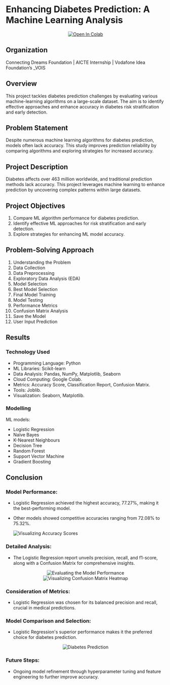 # Enhancing Diabetes Prediction: A Machine Learning Analysis

<div align="center">
<a target="_blank" href="https://colab.research.google.com/drive/1MXzulN99eBCB1-8zGu5HaRiHF2HMshfN?usp=sharing">
  <img src="https://colab.research.google.com/assets/colab-badge.svg" alt="Open In Colab"/>
</a>
</div>

## Organization

Connecting Dreams Foundation | AICTE Internship | Vodafone Idea Foundation’s _VOIS

## Overview

This project tackles diabetes prediction challenges by evaluating various machine-learning algorithms on a large-scale dataset. The aim is to identify effective approaches and enhance accuracy in diabetes risk stratification and early detection.

## Problem Statement

Despite numerous machine learning algorithms for diabetes prediction, models often lack accuracy. This study improves prediction reliability by comparing algorithms and exploring strategies for increased accuracy.

## Project Description

Diabetes affects over 463 million worldwide, and traditional prediction methods lack accuracy. This project leverages machine learning to enhance prediction by uncovering complex patterns within large datasets.

## Project Objectives

1. Compare ML algorithm performance for diabetes prediction.
2. Identify effective ML approaches for risk stratification and early detection.
3. Explore strategies for enhancing ML model accuracy.

## Problem-Solving Approach

1. Understanding the Problem
2. Data Collection
3. Data Preprocessing
4. Exploratory Data Analysis (EDA)
5. Model Selection
6. Best Model Selection
7. Final Model Training
8. Model Testing
9. Performance Metrics
10. Confusion Matrix Analysis
11. Save the Model
12. User Input Prediction

## Results

### Technology Used

- Programming Language: Python
- ML Libraries: Scikit-learn
- Data Analysis: Pandas, NumPy, Matplotlib, Seaborn
- Cloud Computing: Google Colab.
- Metrics: Accuracy Score, Classification Report, Confusion Matrix.
- Tools: Joblib.
- Visualization: Seaborn, Matplotlib.

### Modelling

ML models:

- Logistic Regression
- Naïve Bayes 
- K-Nearest Neighbours
- Decision Tree 
- Random Forest
- Support Vector Machine
- Gradient Boosting

## Conclusion

### Model Performance:

- Logistic Regression achieved the highest accuracy, 77.27%, making it the best-performing model.
- Other models showed competitive accuracies ranging from 72.08% to 75.32%.

    ![Visualizing Accuracy Scores](https://github.com/JitKrNaskar/Diabetes-Prediction/assets/86208809/a457192e-b8c5-42d6-a19e-450b5089b9bd)

### Detailed Analysis:

- The Logistic Regression report unveils precision, recall, and f1-score, along with a Confusion Matrix for comprehensive insights.

<div align="center">
  <img src="https://github.com/JitKrNaskar/Diabetes-Prediction/assets/86208809/5bd5022e-b4d5-4a9f-9042-6fe10c188f4d" alt="Evaluating the Model Performance">
  
  <img src="https://github.com/JitKrNaskar/Diabetes-Prediction/assets/86208809/678ffe67-aa16-492c-a97c-1167f307331d" alt="Visualizing Confusion Matrix Heatmap">
</div>

### Consideration of Metrics:

- Logistic Regression was chosen for its balanced precision and recall, crucial in medical predictions.

### Model Comparison and Selection:

- Logistic Regression's superior performance makes it the preferred choice for diabetes prediction.

<div align="center">
    <img src="https://github.com/JitKrNaskar/Diabetes-Prediction/assets/86208809/0fd43ada-caa0-4794-9438-839da3537e83" alt="Diabetes Prediction">
</div>

### Future Steps:

- Ongoing model refinement through hyperparameter tuning and feature engineering to further improve accuracy.
